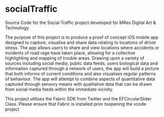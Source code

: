 # socialTraffic
Source Code for the Social Traffic project developed for MRes Digital Art & Technology

The purpose of this project is to produce a proof of concept iOS mobile app designed to capture, visualise and share data relating to locations of driver stress. The app allows users to share and view locations where accidents or incidents of road rage have taken place, allowing for a collective highlighting and mapping of trouble areas. Drawing upon a variety of sources including social media, public data feeds, users biological data and information captured through a network of users, the app will build a picture that both informs of current conditions and also visualises regular patterns of behaviour. The app will attempt to combine aspects of quantitative data captured through sensory means with qualitative data that can be drawn from social media feeds within the immediate vicinity.

This project utilises the Fabric SDK from Twitter and the EFCircularSlider Class. Please ensure that Fabric is installed prior toopening the xcode project

